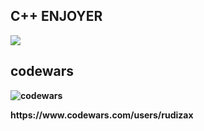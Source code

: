<h2><b> C++ ENJOYER</h2>

<img src = "https://img.shields.io/badge/c++ -black?style=for-the-badge&logo=c++">

<h2><b>codewars</h3>

![codewars](https://www.codewars.com/users/rudizax/badges/large)
<p>https://www.codewars.com/users/rudizax</p>

